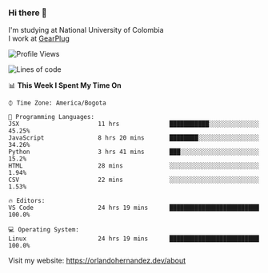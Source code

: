 ### Hi there 👋


<!--**AR4Z/AR4Z** is a ✨ _special_ ✨ repository because its `README.md` (this file) appears on your GitHub profile.

Here are some ideas to get you started:-->
I'm studying at National University of Colombia
<br>
I work at <a href="https://gearplug.io/en/">GearPlug</a>
<br>

<!--START_SECTION:waka-->
![Profile Views](http://img.shields.io/badge/Profile%20Views-0-blue)

![Lines of code](https://img.shields.io/badge/From%20Hello%20World%20I%27ve%20Written-22.1%20million%20lines%20of%20code-blue)

📊 **This Week I Spent My Time On** 

```text
⌚︎ Time Zone: America/Bogota

💬 Programming Languages: 
JSX                      11 hrs              ███████████░░░░░░░░░░░░░░   45.25% 
JavaScript               8 hrs 20 mins       ████████░░░░░░░░░░░░░░░░░   34.26% 
Python                   3 hrs 41 mins       ███░░░░░░░░░░░░░░░░░░░░░░   15.2% 
HTML                     28 mins             ░░░░░░░░░░░░░░░░░░░░░░░░░   1.94% 
CSV                      22 mins             ░░░░░░░░░░░░░░░░░░░░░░░░░   1.53%

🔥 Editors: 
VS Code                  24 hrs 19 mins      █████████████████████████   100.0%

💻 Operating System: 
Linux                    24 hrs 19 mins      █████████████████████████   100.0%

```


<!--END_SECTION:waka-->


Visit my website: https://orlandohernandez.dev/about

